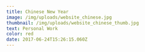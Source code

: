 ```yaml
---
title: Chinese New Year
image: /img/uploads/website_chinese.jpg
thumbnail: /img/uploads/website_chinese_thumb.jpg
text: Personal Work
color: red
date: 2017-06-24T15:26:15.060Z
---
```




